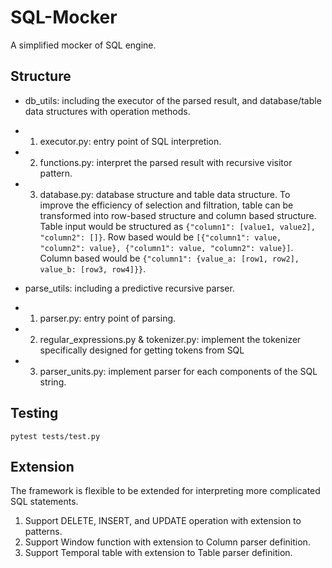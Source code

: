 # SQL-Mocker
A simplified mocker of SQL engine.

## Structure
- db_utils: including the executor of the parsed result, and database/table data structures with operation methods.
- 1. executor.py: entry point of SQL interpretion.
- 2. functions.py: interpret the parsed result with recursive visitor pattern.
- 3. database.py: database structure and table data structure. To improve the efficiency of selection and filtration, table can be transformed into row-based structure and column based structure. Table input would be structured as ```{"column1": [value1, value2], "column2": []}```. Row based would be ```[{"column1": value, "column2": value}, {"column1": value, "column2": value}]```. Column based would be ```{"column1": {value_a: [row1, row2], value_b: [row3, row4]}}```.

- parse_utils: including a predictive recursive parser. 
- 1. parser.py: entry point of parsing.
- 2. regular_expressions.py & tokenizer.py: implement the tokenizer specifically designed for getting tokens from SQL
- 3. parser_units.py: implement parser for each components of the SQL string.

## Testing
```pytest tests/test.py```

## Extension
The framework is flexible to be extended for interpreting more complicated SQL statements. 
1. Support DELETE, INSERT, and UPDATE operation with extension to patterns.
2. Support Window function with extension to Column parser definition.
3. Support Temporal table with extension to Table parser definition.
